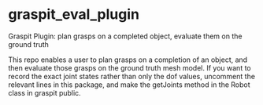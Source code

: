 # graspit_eval_plugin
Graspit Plugin: plan grasps on a completed object, evaluate them on the ground truth

This repo enables a user to plan grasps on a completion of an object, and then evaluate those grasps on the ground truth mesh model.  If you want to record the exact joint states rather than only the dof values, uncomment the relevant lines in this package, and make the getJoints method in the Robot class in graspit public.

